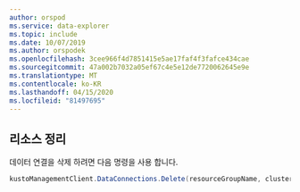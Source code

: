 ```yaml
---
author: orspod
ms.service: data-explorer
ms.topic: include
ms.date: 10/07/2019
ms.author: orspodek
ms.openlocfilehash: 3cee966f4d7851415e5ae17faf4f3fafce434cae
ms.sourcegitcommit: 47a002b7032a05ef67c4e5e12de7720062645e9e
ms.translationtype: MT
ms.contentlocale: ko-KR
ms.lasthandoff: 04/15/2020
ms.locfileid: "81497695"
---
```

## <a name="clean-up-resources"></a>리소스 정리

데이터 연결을 삭제 하려면 다음 명령을 사용 합니다.

```csharp
kustoManagementClient.DataConnections.Delete(resourceGroupName, clusterName, databaseName, dataConnectionName);
```